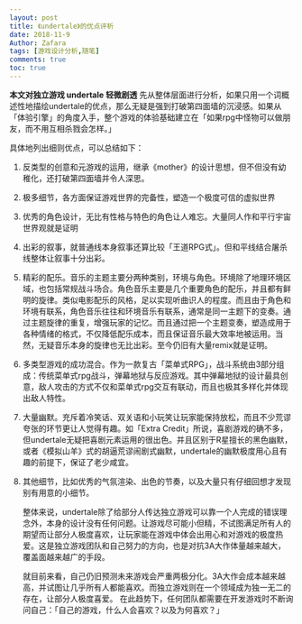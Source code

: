 ```yaml
---
layout: post
title: 《undertale》的优点评析
date: 2018-11-9
Author: Zafara
tags: [游戏设计分析,随笔]
comments: true
toc: true
---
```


**本文对独立游戏 undertale 轻微剧透**
 先从整体层面进行分析，如果只用一个词概述性地描绘undertale的优点，那么无疑是强到打破第四面墙的沉浸感。如果从「体验引擎」的角度入手，整个游戏的体验基础建立在「如果rpg中怪物可以做朋友，而不用互相杀戮会怎样。」

 具体地列出细则优点，可以总结如下：



1. 反类型的创意和元游戏的运用，继承《mother》的设计思想，但不但没有幼稚化，还打破第四面墙并令人深思。

2. 极多细节，各方面保证游戏世界的完备性，塑造一个极度可信的虚拟世界

3.  优秀的角色设计，无比有性格与特色的角色让人难忘。大量同人作和平行宇宙世界观就是证明

4. 出彩的叙事，就普通线本身叙事还算比较「王道RPG式」。但和平线结合屠杀线整体让叙事十分出彩。

5. 精彩的配乐。音乐的主题主要分两种类别，环境与角色。环境除了地理环境区域，也包括常规战斗场合。角色音乐主要是几个重要角色的配乐，并且都有鲜明的旋律。类似电影配乐的风格，足以实现听曲识人的程度。而且由于角色和环境有联系，角色音乐往往和环境音乐有联系，通常是同一主题下的变奏。通过主题旋律的重复，增强玩家的记忆。而且通过把一个主题变奏，塑造成用于各种情绪的格式，不仅降低配乐成本，而且保证音乐最大效率地被运用。当然，无疑音乐本身的旋律也无比出彩。至今仍旧有大量remix就是证明。

6. 多类型游戏的成功混合。作为一款复古「菜单式RPG」，战斗系统由3部分组成：传统菜单式rpg战斗，弹幕地狱与反应游戏。其中弹幕地狱的设计最具创意，敌人攻击的方式不仅和菜单式rpg交互有联动，而且也极其多样化并体现出敌人特性。

7. 大量幽默。充斥着冷笑话、双关语和小玩笑让玩家能保持放松，而且不少荒谬夸张的环节更让人觉得有趣。如「Extra Credit」所说，喜剧游戏的确不多，但undertale无疑把喜剧元素运用的很出色。并且区别于R星擅长的黑色幽默，或者《模拟山羊》式的胡逼荒谬闹剧式幽默，undertale的幽默极度用心且有趣的前提下，保证了老少咸宜。

8. 其他细节，比如优秀的气氛渲染、出色的节奏，以及大量只有仔细回想才发现别有用意的小细节。

   整体来说，undertale除了给部分人传达独立游戏可以靠一个人完成的错误理念外，本身的设计没有任何问题。让游戏尽可能小但精，不试图满足所有人的期望而让部分人极度喜欢，让玩家能在游戏中体会出用心和对游戏的极度热爱。这是独立游戏团队和自己努力的方向，也是对抗3A大作体量越来越大，覆盖面越来越广的手段。

   就目前来看，自己仍旧预测未来游戏会严重两极分化。3A大作会成本越来越高，并试图让几乎所有人都能喜欢。而独立游戏则在一个领域成为独一无二的存在，让部分人极度喜爱。
    在此趋势下，任何团队都需要在开发游戏时不断询问自己：「自己的游戏，什么人会喜欢？以及为何喜欢？」
